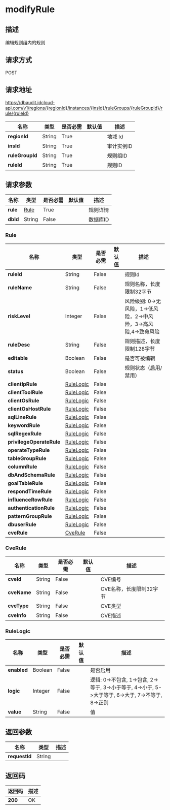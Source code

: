 # modifyRule


## 描述
编辑规则组内的规则

## 请求方式
POST

## 请求地址
https://dbaudit.jdcloud-api.com/v1/regions/{regionId}/instances/{insId}/ruleGroups/{ruleGroupId}/rule/{ruleId}

|名称|类型|是否必需|默认值|描述|
|---|---|---|---|---|
|**regionId**|String|True| |地域 Id|
|**insId**|String|True| |审计实例ID|
|**ruleGroupId**|String|True| |规则组ID|
|**ruleId**|String|True| |规则ID|

## 请求参数
|名称|类型|是否必需|默认值|描述|
|---|---|---|---|---|
|**rule**|[Rule](modifyrule#rule)|True| |规则详情|
|**dbId**|String|False| |数据库ID|

### <div id="rule">Rule</div>
|名称|类型|是否必需|默认值|描述|
|---|---|---|---|---|
|**ruleId**|String|False| |规则Id|
|**ruleName**|String|False| |规则名称，长度限制32字节|
|**riskLevel**|Integer|False| |风险级别: 0->无风险，1->低风险，2->中风险，3->高风险,4->致命风险|
|**ruleDesc**|String|False| |规则描述，长度限制128字节|
|**editable**|Boolean|False| |是否可被编辑|
|**status**|Boolean|False| |规则状态（启用/禁用）|
|**clientIpRule**|[RuleLogic](modifyrule#rulelogic)|False| | |
|**clientToolRule**|[RuleLogic](modifyrule#rulelogic)|False| | |
|**clientOsRule**|[RuleLogic](modifyrule#rulelogic)|False| | |
|**clientOsHostRule**|[RuleLogic](modifyrule#rulelogic)|False| | |
|**sqlLineRule**|[RuleLogic](modifyrule#rulelogic)|False| | |
|**keywordRule**|[RuleLogic](modifyrule#rulelogic)|False| | |
|**sqlRegexRule**|[RuleLogic](modifyrule#rulelogic)|False| | |
|**privilegeOperateRule**|[RuleLogic](modifyrule#rulelogic)|False| | |
|**operateTypeRule**|[RuleLogic](modifyrule#rulelogic)|False| | |
|**tableGroupRule**|[RuleLogic](modifyrule#rulelogic)|False| | |
|**columnRule**|[RuleLogic](modifyrule#rulelogic)|False| | |
|**dbAndSchemaRule**|[RuleLogic](modifyrule#rulelogic)|False| | |
|**goalTableRule**|[RuleLogic](modifyrule#rulelogic)|False| | |
|**respondTimeRule**|[RuleLogic](modifyrule#rulelogic)|False| | |
|**influenceRowRule**|[RuleLogic](modifyrule#rulelogic)|False| | |
|**authenticationRule**|[RuleLogic](modifyrule#rulelogic)|False| | |
|**patternGroupRule**|[RuleLogic](modifyrule#rulelogic)|False| | |
|**dbuserRule**|[RuleLogic](modifyrule#rulelogic)|False| | |
|**cveRule**|[CveRule](modifyrule#cverule)|False| | |
### <div id="cverule">CveRule</div>
|名称|类型|是否必需|默认值|描述|
|---|---|---|---|---|
|**cveId**|String|False| |CVE编号|
|**cveName**|String|False| |CVE名称，长度限制32字节|
|**cveType**|String|False| |CVE类型|
|**cveInfo**|String|False| |CVE描述|
### <div id="rulelogic">RuleLogic</div>
|名称|类型|是否必需|默认值|描述|
|---|---|---|---|---|
|**enabled**|Boolean|False| |是否启用|
|**logic**|Integer|False| |逻辑: 0->不包含, 1->包含, 2->等于, 3->小于等于, 4->小于, 5->大于等于, 6->大于, 7->不等于, 8->正则|
|**value**|String|False| |值|

## 返回参数
|名称|类型|描述|
|---|---|---|
|**requestId**|String| |


## 返回码
|返回码|描述|
|---|---|
|**200**|OK|
